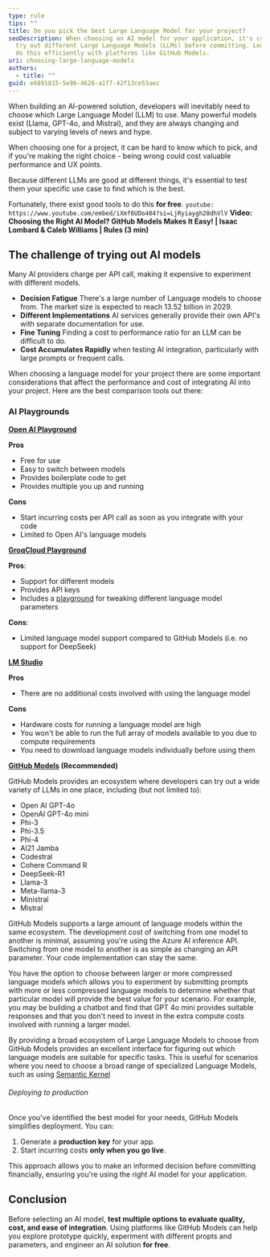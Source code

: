 ```yaml
---
type: rule
tips: ""
title: Do you pick the best Large Language Model for your project?
seoDescription: When choosing an AI model for your application, it's crucial to
  try out different Large Language Models (LLMs) before committing. Learn how to
  do this efficiently with platforms like GitHub Models.
uri: choosing-large-language-models
authors:
  - title: ""
guid: e6891815-5e9b-4626-a1f7-42f13ce53aec
---
```


When building an AI-powered solution, developers will inevitably need to choose which Large Language Model (LLM) to use. Many powerful models exist (Llama, GPT-4o, and Mistral), and they are always changing and subject to varying levels of news and hype.

When choosing one for a project, it can be hard to know which to pick, and if you're making the right choice - being wrong could cost valuable performance and UX points.

Because different LLMs are good at different things, it's essential to test them your specific use case to find which is the best.

Fortunately, there exist good tools to do this **for free**.
`youtube: https://www.youtube.com/embed/iXmf6UDo404?si=LjRyiaygh28dhVlV`
**Video: Choosing the Right AI Model? GitHub Models Makes It Easy! | Isaac Lombard & Caleb Williams | Rules
 (3 min)**



<!--endintro-->

## The challenge of trying out AI models

Many AI providers charge per API call, making it expensive to experiment with different models.

* **Decision Fatigue** There's  a large number of Language models to choose from. The market size is expected to reach 13.52 billion in 2029.
* **Different Implementations** AI services generally provide their own API's with separate documentation for use.
* **Fine Tuning** Finding a cost to performance ratio for an LLM can be difficult to do. 
* **Cost Accumulates Rapidly** when testing AI integration, particularly with large prompts or frequent calls.

When choosing a language model for your project there are some important considerations that affect the performance and cost of integrating AI into your project. Here are the best comparison tools out there:

### AI Playgrounds

**[Open AI Playground](https://platform.openai.com/playground/chat?models=gpt-4o)**

**Pros**

* Free for use
* Easy to switch between models
* Provides boilerplate code to get 
* Provides multiple 
  you up and running

**Cons**

* Start incurring costs per API call as soon as you integrate with your code
* Limited to Open AI's language models

**[GroqCloud Playground](https://console.groq.com/playground)**

**Pros**: 

* Support for different models
* Provides API keys
* Includes a [playground](https://console.groq.com/playground) for tweaking different language  model parameters 

**Cons**:

* Limited language model support compared to GitHub Models (i.e. no support for DeepSeek)

**[LM Studio](https://lmstudio.ai/)**

**Pros**

* There are no additional costs involved with using the language model

**Cons**

* Hardware costs for running a language model are high 
* You won't be able to run the full array of models available to you due to compute requirements
* You need to download language models individually before using them

**[GitHub Models](https://github.com/marketplace/models/) (Recommended)**

GitHub Models provides an ecosystem where developers can try out a wide variety of LLMs in one place, including (but not limited to):

* Open AI GPT-4o
* OpenAI GPT-4o mini
* Phi-3
* Phi-3.5
* Phi-4
* AI21 Jamba
* Codestral
* Cohere Command R
* DeepSeek-R1
* Llama-3
* Meta-llama-3
* Ministral
* Mistral

GitHub Models supports a large amount of language models within the same ecosystem. The development cost of switching from one model to another is minimal, assuming you're using the Azure AI inference API. Switching from one model to another is as simple as changing an API parameter. Your code implementation can stay the same.

You have the option to choose between larger or more compressed language models which allows you to experiment by submitting prompts with more or less compressed language models to determine whether that particular model will provide the best value for your scenario. For example, you may be building a chatbot and find that GPT 4o mini provides suitable responses and that you don't need to invest in the extra compute costs involved with running a larger model.

By providing a broad ecosystem of Large Language Models to choose from GitHub Models provides an excellent interface for figuring out which language models are suitable for specific tasks. This is useful for scenarios where you need to choose a broad range of specialized Language Models, such as using [Semantic Kernel](https://www.ssw.com.au/rules/use-semantic-kernel/)

###### Deploying to production

Once you've identified the best model for your needs, GitHub Models simplifies deployment. You can:

1. Generate a **production key** for your app.
2. Start incurring costs **only when you go live**.

This approach allows you to make an informed decision before committing financially, ensuring you're using the right AI model for your application.

## Conclusion

Before selecting an AI model, **test multiple options to evaluate quality, cost, and ease of integration**. Using platforms like GitHub Models can help you explore prototype quickly, experiment with different propts and parameters, and engineer an AI solution **for free**.
